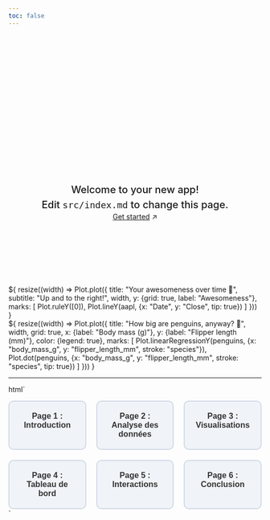 ```yaml
---
toc: false
---
```


<div class="hero">
  <h1>TDB EXFSRI</h1>
  <h2>Welcome to your new app! Edit&nbsp;<code style="font-size: 90%;">src/index.md</code> to change this page.</h2>
  <a href="https://observablehq.com/framework/getting-started">Get started<span style="display: inline-block; margin-left: 0.25rem;">↗︎</span></a>
</div>

<div class="grid grid-cols-2" style="grid-auto-rows: 504px;">
  <div class="card">${
    resize((width) => Plot.plot({
      title: "Your awesomeness over time 🚀",
      subtitle: "Up and to the right!",
      width,
      y: {grid: true, label: "Awesomeness"},
      marks: [
        Plot.ruleY([0]),
        Plot.lineY(aapl, {x: "Date", y: "Close", tip: true})
      ]
    }))
  }</div>
  <div class="card">${
    resize((width) => Plot.plot({
      title: "How big are penguins, anyway? 🐧",
      width,
      grid: true,
      x: {label: "Body mass (g)"},
      y: {label: "Flipper length (mm)"},
      color: {legend: true},
      marks: [
        Plot.linearRegressionY(penguins, {x: "body_mass_g", y: "flipper_length_mm", stroke: "species"}),
        Plot.dot(penguins, {x: "body_mass_g", y: "flipper_length_mm", stroke: "species", tip: true})
      ]
    }))
  }</div>
</div>

---

html`
<style>
  /* Styles pour la grille */
  .index-container {
    display: grid;
    grid-template-columns: repeat(3, 1fr);
    gap: 20px;
    max-width: 900px;
    margin: auto;
  }

  /* Style pour chaque fenêtre */
  .window {
    background-color: #f0f4f8;
    border: 2px solid #d1d9e6;
    border-radius: 10px;
    text-align: center;
    padding: 20px;
    font-family: Arial, sans-serif;
    font-size: 16px;
    font-weight: bold;
    color: #333;
    cursor: pointer;
    text-decoration: none;
    transition: transform 0.2s ease, box-shadow 0.2s ease;
  }

  .window:hover {
    transform: translateY(-5px);
    box-shadow: 0 10px 15px rgba(0, 0, 0, 0.2);
    background-color: #e6effb;
  }
</style>

<div class="index-container">
  <!-- Fenêtre 1 -->
  <a href="https://bastien-pz.github.io/TDB-EXFSRI/recolte" class="window">
    Page 1 : Introduction
  </a>
  
  <!-- Fenêtre 2 -->
  <a href="https://observablehq.com/@utilisateur/page2" class="window">
    Page 2 : Analyse des données
  </a>
  
  <!-- Fenêtre 3 -->
  <a href="https://observablehq.com/@utilisateur/page3" class="window">
    Page 3 : Visualisations
  </a>
  
  <!-- Fenêtre 4 -->
  <a href="https://observablehq.com/@utilisateur/page4" class="window">
    Page 4 : Tableau de bord
  </a>
  
  <!-- Fenêtre 5 -->
  <a href="https://observablehq.com/@utilisateur/page5" class="window">
    Page 5 : Interactions
  </a>
  
  <!-- Fenêtre 6 -->
  <a href="https://observablehq.com/@utilisateur/page6" class="window">
    Page 6 : Conclusion
  </a>
</div>
`


<style>

.hero {
  display: flex;
  flex-direction: column;
  align-items: center;
  font-family: var(--sans-serif);
  margin: 4rem 0 8rem;
  text-wrap: balance;
  text-align: center;
}

.hero h1 {
  margin: 1rem 0;
  padding: 1rem 0;
  max-width: none;
  font-size: 14vw;
  font-weight: 900;
  line-height: 1;
  background: linear-gradient(30deg, var(--theme-foreground-focus), currentColor);
  -webkit-background-clip: text;
  -webkit-text-fill-color: transparent;
  background-clip: text;
}

.hero h2 {
  margin: 0;
  max-width: 34em;
  font-size: 20px;
  font-style: initial;
  font-weight: 500;
  line-height: 1.5;
  color: var(--theme-foreground-muted);
}

@media (min-width: 640px) {
  .hero h1 {
    font-size: 90px;
  }
}

</style>
